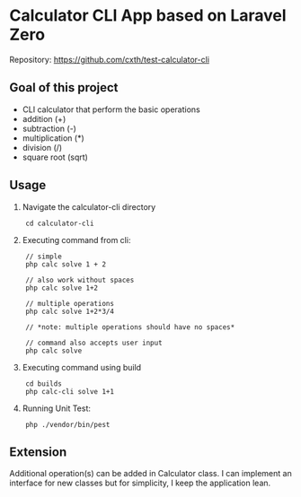 # Calculator CLI App based on Laravel Zero

Repository: https://github.com/cxth/test-calculator-cli

## Goal of this project
* CLI calculator that perform the basic operations
* addition (+)
* subtraction (-)
* multiplication (*)
* division (/)
* square root (sqrt)


## Usage

1. Navigate the calculator-cli directory
```
    cd calculator-cli
```
2. Executing command from cli:
```
    // simple
    php calc solve 1 + 2
    
    // also work without spaces
    php calc solve 1+2

    // multiple operations
    php calc solve 1+2*3/4

    // *note: multiple operations should have no spaces*   

    // command also accepts user input
    php calc solve 
```

3. Executing command using build
```
    cd builds
    php calc-cli solve 1+1
```

4. Running Unit Test:
```
    php ./vendor/bin/pest   
```

## Extension

Additional operation(s) can be added in Calculator class. I can implement an interface for new classes but for simplicity, I keep the application lean.
